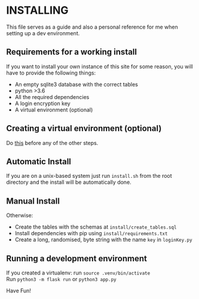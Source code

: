 # INSTALLING
This file serves as a guide and also a personal reference for me when setting up a dev environment.     

## Requirements for a working install
If you want to install your own instance of this site for some reason, you will have to provide the following things:
  - An empty sqlite3 database with the correct tables
  - python >3.6
  - All the required dependencies
  - A login encryption key
  - A virtual environment (optional)    

## Creating a virtual environment (optional)
Do <a href='https://docs.python.org/3/library/venv.html'>this</a> before any of the other steps.    

## Automatic Install
If you are on a unix-based system just run `install.sh` from the root directory and the install will be automatically done.

## Manual Install
Otherwise: 
- Create the tables with the schemas at `install/create_tables.sql`
- Install dependencies with pip using `install/requirements.txt`
- Create a long, randomised, byte string with the name `key` in `loginKey.py`   

## Running a development environment   
If you created a virtualenv: run `source .venv/bin/activate`   
Run `python3 -m flask run` or `python3 app.py`

Have Fun!

